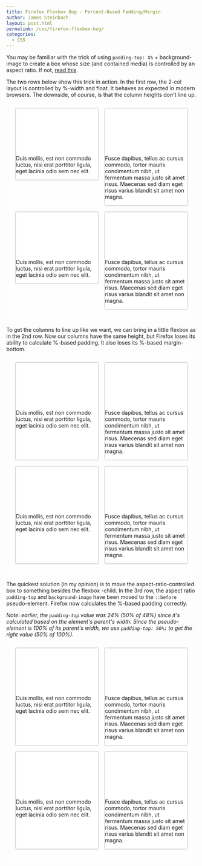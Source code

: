 ```yaml
---
title: Firefox Flexbox Bug - Percent-Based Padding/Margin
author: James Steinbach
layout: post.html
permalink: /css/firefox-flexbox-bug/
categories:
  - CSS
---
```


<style>
.parent {
  background: rgba(255,255,255,.5);
  margin: 1em auto;
  max-width: 90%;
  padding: 1em;
}
.parent::before, .parent::after {
  clear: both;
  content: '';
  display: block;
  width: 100%;
}
.child {
  background: #fff url(//unsplash.it/600/300) center top/contain no-repeat;
  box-shadow: 0 0 3px 0 rgba(0, 0, 0, 0.5);
  float: left;
  margin-bottom: 4%;
  margin-right: 4%;
  padding-top: 24%;
  width: 48%;
}
.child:nth-child(2n) {
  margin-right: 0;
}
.child:nth-child(2n + 1) {
  clear: left;
}
.post-content .child p {
  color: #444;
  padding: .5em 1em;
  line-height: 1.3;
}
.parent-2 {
  display: -webkit-box;
  display: -webkit-flex;
  display: -ms-flexbox;
  display: flex;
  -webkit-box-orient: horizontal;
  -webkit-box-direction: normal;
  -webkit-flex-direction: row;
      -ms-flex-direction: row;
          flex-direction: row;
  -webkit-flex-wrap: wrap;
      -ms-flex-wrap: wrap;
          flex-wrap: wrap;
  -webkit-box-pack: justify;
  -webkit-justify-content: space-between;
      -ms-flex-pack: justify;
          justify-content: space-between;
}
.child-2 {
  float: none;
  -webkit-box-flex: 0;
  -webkit-flex: 0 1 48%;
      -ms-flex: 0 1 48%;
          flex: 0 1 48%;
}
.child-3 {
  background: #fff;
  padding-top: 0;
}
.child-3::before {
  background: #fff url(//unsplash.it/600/300) center top/cover no-repeat;
  content: '';
  display: block;
  padding-top: 50%;
}
</style>

<p>You may be familiar with the trick of using <code>padding-top: X%</code> + background-image to create a box whose size (and contained media) is controlled by an aspect ratio. If not, <a href="http://alistapart.com/d/creating-intrinsic-ratios-for-video/example2.html" target="_blank">read this</a>.</p>
<p>The two rows below show this trick in action. In the first row, the 2-col layout is controlled by %-width and float. It behaves as expected in modern browsers. The downside, of course, is that the column heights don't line up.</p>
<div class="parent">
  <div class="child">
    <p>Duis mollis, est non commodo luctus, nisi erat porttitor ligula, eget lacinia odio sem nec elit.</p>
  </div>
  <div class="child">
    <p>Fusce dapibus, tellus ac cursus commodo, tortor mauris condimentum nibh, ut fermentum massa justo sit amet risus. Maecenas sed diam eget risus varius blandit sit amet non magna.</p>
  </div>
  <div class="child">
    <p>Duis mollis, est non commodo luctus, nisi erat porttitor ligula, eget lacinia odio sem nec elit.</p>
  </div>
  <div class="child">
    <p>Fusce dapibus, tellus ac cursus commodo, tortor mauris condimentum nibh, ut fermentum massa justo sit amet risus. Maecenas sed diam eget risus varius blandit sit amet non magna.</p>
  </div>
</div>
<p>To get the columns to line up like we want, we can bring in a little flexbox as in the 2nd row. Now our columns have the same height, but Firefox loses its ability to calculate %-based padding. It also loses its %-based margin-bottom.</p>
<div class="parent parent-2">
  <div class="child child-2">
    <p>Duis mollis, est non commodo luctus, nisi erat porttitor ligula, eget lacinia odio sem nec elit.</p>
  </div>
  <div class="child child-2">
    <p>Fusce dapibus, tellus ac cursus commodo, tortor mauris condimentum nibh, ut fermentum massa justo sit amet risus. Maecenas sed diam eget risus varius blandit sit amet non magna.</p>
  </div>
  <div class="child child-2">
    <p>Duis mollis, est non commodo luctus, nisi erat porttitor ligula, eget lacinia odio sem nec elit.</p>
  </div>
  <div class="child child-2">
    <p>Fusce dapibus, tellus ac cursus commodo, tortor mauris condimentum nibh, ut fermentum massa justo sit amet risus. Maecenas sed diam eget risus varius blandit sit amet non magna.</p>
  </div>
</div>
<p>The quickest solution (in my opinion) is to move the aspect-ratio-controlled box to something besides the flexbox -child. In the 3rd row, the aspect ratio <code>padding-top</code> and <code>background-image</code> have been moved to the <code>::before</code> pseudo-element. Firefox now calculates the %-based padding correctly.</p>
<p><i>Note: earlier, the <code>padding-top</code> value was 24% (50% of 48%) since it's calculated based on the element's parent's width. Since the pseudo-element is 100% of its parent's width, we use <code>padding-top: 50%;</code> to get the right value (50% of 100%).</i></p>
<div class="parent parent-2">
  <div class="child child-3">
    <p>Duis mollis, est non commodo luctus, nisi erat porttitor ligula, eget lacinia odio sem nec elit.</p>
  </div>
  <div class="child child-3">
    <p>Fusce dapibus, tellus ac cursus commodo, tortor mauris condimentum nibh, ut fermentum massa justo sit amet risus. Maecenas sed diam eget risus varius blandit sit amet non magna.</p>
  </div>
  <div class="child child-3">
    <p>Duis mollis, est non commodo luctus, nisi erat porttitor ligula, eget lacinia odio sem nec elit.</p>
  </div>
  <div class="child child-3">
    <p>Fusce dapibus, tellus ac cursus commodo, tortor mauris condimentum nibh, ut fermentum massa justo sit amet risus. Maecenas sed diam eget risus varius blandit sit amet non magna.</p>
  </div>
</div>
